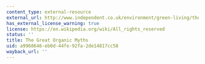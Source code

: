 ```yaml
---
content_type: external-resource
external_url: http://www.independent.co.uk/environment/green-living/the-great-organic-myths-why-organic-foods-are-an-indulgence-the-world-cant-afford-818585.html
has_external_license_warning: true
license: https://en.wikipedia.org/wiki/All_rights_reserved
status: ''
title: The Great Organic Myths
uid: a9968646-eb0d-44fe-92fa-2de14817cc58
wayback_url: ''
---
```

